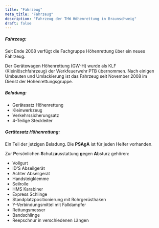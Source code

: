```yaml
---
title: "Fahrzeug"
meta_title: "Fahrzeug"
description: "Fahrzeug der THW Höhenrettung in Braunschweig"
draft: false
---
```

##### Fahrzeug:

Seit Ende 2008 verfügt die Fachgruppe Höhenrettung über ein neues Fahrzeug. 

Der Gerätewagen Höhenrettung (GW-H) wurde als KLF (Kleinlöschfahrzeug) der Werkfeuerwehr PTB übernommen. Nach einigen Umbauten und Umlackierung ist das Fahrzeug seit November 2008 im Dienst der Höhenrettungsgruppe. 

##### Beladung:

- Gerätesatz Höhenrettung
- Kleinwerkzeug
- Verkehrssicherungsatz
- 4-Teilige Steckleiter

##### Gerätesatz Höhenrettung:
Ein Teil der jetzigen Beladung. Die **PSAgA** ist für jeden Helfer vorhanden.

Zur **P**ersönlichen **S**chutz**a**usstattung **g**egen **A**bsturz gehören:
- Vollgurt
- ID'S Abseilgerät
- Achter Abseilgerät
- Handsteigklemme
- Seilrolle
- HMS Karabiner
- Express Schlinge
- Standplatzpositionierung mit Rohrgerüsthaken
- Y-Verbindungsmittel mit Falldampfer
- Rettungsmesser
- Bandschlinge
- Reepschnur in verschiedenen Längen
